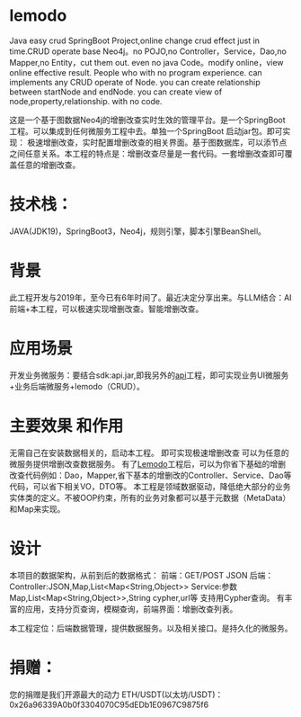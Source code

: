 # lemodo
Java easy crud SpringBoot Project,online change crud effect just in time.CRUD operate base Neo4j。no POJO,no Controller，Service，Dao,no Mapper,no Entity，cut them out. even no java Code。modify online，view online effective result. People who with no program experience. can implements any CRUD operate of Node. you can create relationship between startNode and endNode. you can create view of node,property,relationship. with no code.

这是一个基于图数据Neo4j的增删改查实时生效的管理平台。是一个SpringBoot工程。可以集成到任何微服务工程中去。单独一个SpringBoot 启动jar包。即可实现：
极速增删改查，实时配置增删改查的相关界面。基于图数据库，可以添节点之间任意关系。本工程的特点是：增删改查尽量是一套代码。一套增删改查即可覆盖任意的增删改查。

# 技术栈：
  JAVA(JDK19)，SpringBoot3，Neo4j，规则引擎，脚本引擎BeanShell。

# 背景
此工程开发与2019年，至今已有6年时间了。最近决定分享出来。与LLM结合：AI前端+本工程，可以极速实现增删改查。智能增删改查。

# 应用场景
开发业务微服务：要结合sdk:api.jar,即我另外的[api](https://github.com/wldst/api)工程，即可实现业务UI微服务+业务后端微服务+lemodo（CRUD）。
# 主要效果 和作用
  无需自己在安装数据相关的，启动本工程。
  即可实现极速增删改查
  可以为任意的微服务提供增删改查数据服务。
有了[Lemodo](https://github.com/wldst/lemodo)工程后，可以为你省下基础的增删改查代码例如：Dao，Mapper,省下基本的增删改的Controller、Service、Dao等代码，可以省下相关VO，DTO等。
本工程是领域数据驱动，降低绝大部分的业务实体类的定义。不被OOP约束，所有的业务对象都可以基于元数据（MetaData）和Map来实现。

# 设计
本项目的数据架构，从前到后的数据格式：
前端：GET/POST JSON
后端：
Controller:JSON,Map,List<Map<String,Object>>
Service:参数Map,List<Map<String,Object>>,String cypher,url等
支持用Cypher查询。
有丰富的应用，支持分页查询，模糊查询，前端界面：增删改查列表。

本工程定位：后端数据管理，提供数据服务。以及相关接口。是持久化的微服务。
# 捐赠：
您的捐赠是我们开源最大的动力
ETH/USDT(以太坊/USDT)：0x26a96339A0b0f3304070C95dEDb1E0967C9875f6


